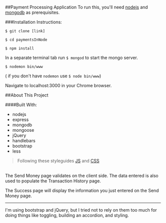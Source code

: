 ##Payment Processing ApplicationTo run this, you'll need [nodejs](nodejs.org) and [mongodb](mongodb.com) as prerequisites.###Installation Instructions:`$ git clone [link]``$ cd paymentsInNode``$ npm install`In a separate terminal tab run `$ mongod` to start the mongo server.`$ nodemon bin/www`( if you don't have `nodemon` use `$ node bin/www`)Navigate to localhost:3000 in your Chrome browser.##About This Project####Built With:* nodejs* express* mongodb* mongoose* jQuery* handlebars* bootstrap* less>Following these styleguides[JS](https://github.com/airbnb/javascript/tree/master/es5) and [CSS](https://github.com/airbnb/css)<br />The Send Money page validates on the client side. The data entered is also used to populate the Transaction History page.The Success page will display the information you just entered on the Send Money page.<hr />I'm using bootstrap and jQuery, but I tried not to rely on them too much for doing things like toggling, building an accordion, and styling.